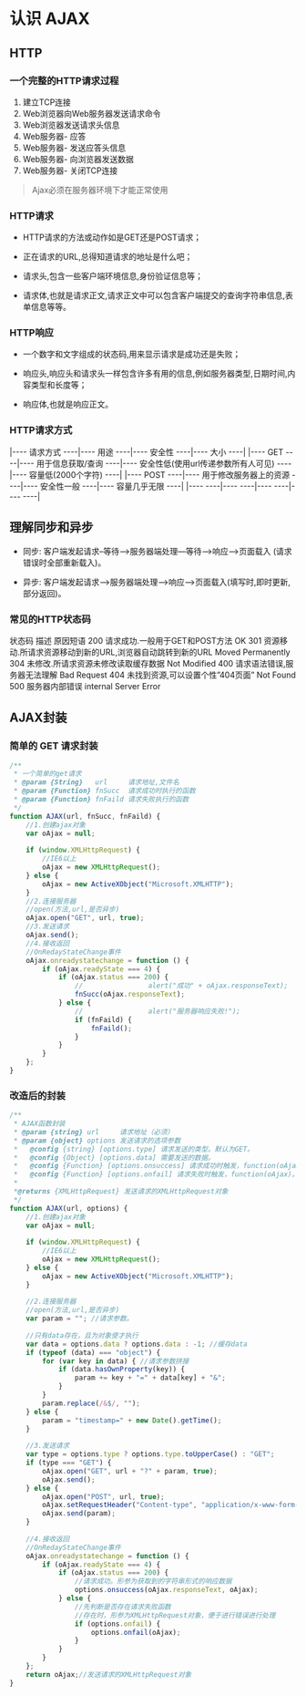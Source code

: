 # 认识 AJAX

## HTTP
### 一个完整的HTTP请求过程
1. 建立TCP连接
2. Web浏览器向Web服务器发送请求命令
3. Web浏览器发送请求头信息
4. Web服务器- 应答
5. Web服务器- 发送应答头信息
6. Web服务器- 向浏览器发送数据
7. Web服务器- 关闭TCP连接

> Ajax必须在服务器环境下才能正常使用

### HTTP请求
* HTTP请求的方法或动作如是GET还是POST请求；

* 正在请求的URL,总得知道请求的地址是什么吧；

* 请求头,包含一些客户端环境信息,身份验证信息等；

* 请求体,也就是请求正文,请求正文中可以包含客户端提交的查询字符串信息,表单信息等等。

### HTTP响应
* 一个数字和文字组成的状态码,用来显示请求是成功还是失败；

* 响应头,响应头和请求头一样包含许多有用的信息,例如服务器类型,日期时间,内容类型和长度等；

* 响应体,也就是响应正文。

### HTTP请求方式
|---- 请求方式 ----|---- 用途 ----|---- 安全性 ----|---- 大小 ----|
|---- GET ----|---- 用于信息获取/查询 ----|---- 安全性低(使用url传递参数所有人可见) ----|---- 容量低(2000个字符) ----|
|---- POST ----|---- 用于修改服务器上的资源 ----|---- 安全性一般 ----|---- 容量几乎无限 ----|
|----  ----|----  ----|----  ----|----  ----|
## 理解同步和异步
* 同步: 客户端发起请求–等待–>服务器端处理—等待–>响应–>页面载入 (请求错误时全部重新载入)。

* 异步: 客户端发起请求—>服务器端处理—>响应—>页面载入(填写时,即时更新,部分返回)。

### 常见的HTTP状态码
状态码	描述	原因短语
200	请求成功.一般用于GET和POST方法	OK
301	资源移动.所请求资源移动到新的URL,浏览器自动跳转到新的URL	Moved Permanently
304	未修改.所请求资源未修改读取缓存数据	Not Modified
400	请求语法错误,服务器无法理解	Bad Request
404	未找到资源,可以设置个性”404页面”	Not Found
500	服务器内部错误	internal Server Error

## AJAX封装
### 简单的 GET 请求封装
``` js
/**
 * 一个简单的get请求
 * @param {String}   url     请求地址,文件名
 * @param {Function} fnSucc  请求成功时执行的函数
 * @param {Function} fnFaild 请求失败执行的函数
 */
function AJAX(url, fnSucc, fnFaild) {
    //1.创建ajax对象
    var oAjax = null;
     
    if (window.XMLHttpRequest) {
        //IE6以上
        oAjax = new XMLHttpRequest();
    } else {
        oAjax = new ActiveXObject("Microsoft.XMLHTTP");
    }
    //2.连接服务器
    //open(方法,url,是否异步)
    oAjax.open("GET", url, true);
    //3.发送请求
    oAjax.send();
    //4.接收返回
    //OnRedayStateChange事件
    oAjax.onreadystatechange = function () {
        if (oAjax.readyState === 4) {
            if (oAjax.status === 200) {
                //                alert("成功" + oAjax.responseText);
                fnSucc(oAjax.responseText);
            } else {
                //                alert("服务器响应失败!");
                if (fnFaild) {
                    fnFaild();
                }
            }
        }
    };
}
```

### 改造后的封装
``` js
/**
 * AJAX函数封装
 * @param {string} url     请求地址（必须）
 * @param {object} options 发送请求的选项参数
 *   @config {string} [options.type] 请求发送的类型。默认为GET。
 *   @config {Object} [options.data] 需要发送的数据。
 *   @config {Function} [options.onsuccess] 请求成功时触发，function(oAjax.responseText, oAjax)。（必须）
 *   @config {Function} [options.onfail] 请求失败时触发，function(oAjax)。(oAJax为XMLHttpRequest对象)
 *
 *@returns {XMLHttpRequest} 发送请求的XMLHttpRequest对象
 */
function AJAX(url, options) {
    //1.创建ajax对象
    var oAjax = null;
        
    if (window.XMLHttpRequest) {
        //IE6以上
        oAjax = new XMLHttpRequest();
    } else {
        oAjax = new ActiveXObject("Microsoft.XMLHTTP");
    }
    
    //2.连接服务器
    //open(方法,url,是否异步)
    var param = ""; //请求参数。
    
    //只有data存在，且为对象使才执行
    var data = options.data ? options.data : -1; //缓存data
    if (typeof (data) === "object") {
        for (var key in data) { //请求参数拼接
            if (data.hasOwnProperty(key)) {
                param += key + "=" + data[key] + "&";
            }
        }
        param.replace(/&$/, "");
    } else {
        param = "timestamp=" + new Date().getTime();
    }
    
    //3.发送请求
    var type = options.type ? options.type.toUpperCase() : "GET";
    if (type === "GET") {
        oAjax.open("GET", url + "?" + param, true);
        oAjax.send();
    } else {
        oAjax.open("POST", url, true);
        oAjax.setRequestHeader("Content-type", "application/x-www-form-urlencoded");
        oAjax.send(param);
    }
    
    //4.接收返回
    //OnRedayStateChange事件
    oAjax.onreadystatechange = function () {
        if (oAjax.readyState === 4) {
            if (oAjax.status === 200) {
                //请求成功。形参为获取到的字符串形式的响应数据
                options.onsuccess(oAjax.responseText, oAjax);
            } else {
                //先判断是否存在请求失败函数
                //存在时，形参为XMLHttpRequest对象，便于进行错误进行处理
                if (options.onfail) {
                    options.onfail(oAjax);
                }
            }
        }
    };
    return oAjax;//发送请求的XMLHttpRequest对象
}
```
